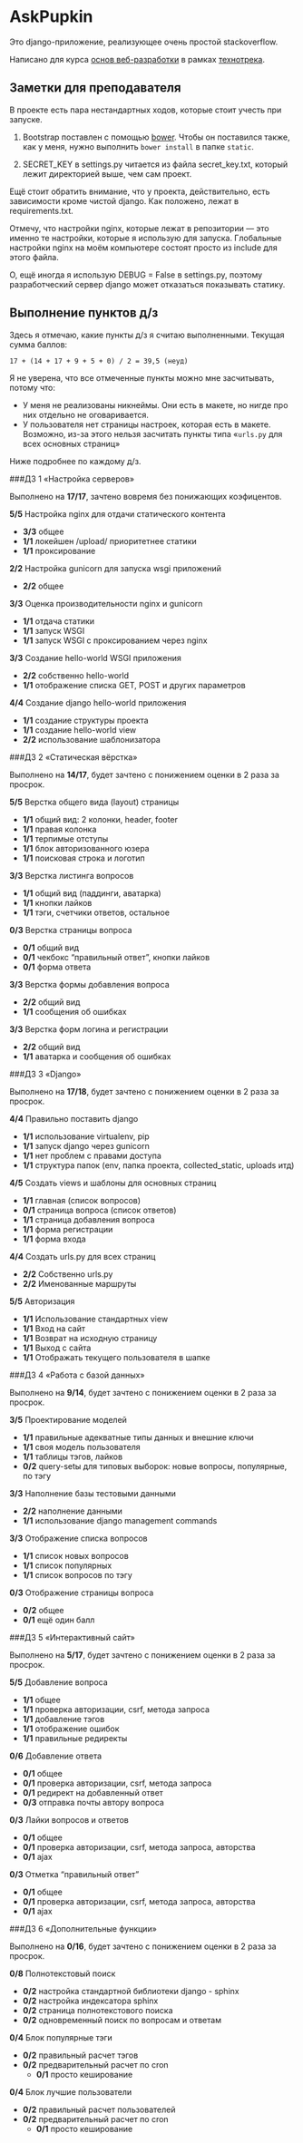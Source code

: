 AskPupkin
=========

Это django-приложение, реализующее очень простой stackoverflow.

Написано для курса [основ веб-разработки](https://track.mail.ru/curriculum/program/discipline/2/) в рамках [технотрека](track.mail.ru).


Заметки для преподавателя
-------------------------

В проекте есть пара нестандартных ходов, которые стоит учесть при запуске.

1. Bootstrap поставлен с помощью [bower](http://bower.io/). Чтобы он поставился также, как у меня, нужно выполнить `bower install` в папке `static`.

2. SECRET_KEY в settings.py читается из файла secret_key.txt, который лежит директорией выше, чем сам проект.

Ещё стоит обратить внимание, что у проекта, действительно, есть зависимости кроме чистой django. Как положено, лежат в requirements.txt.

Отмечу, что настройки nginx, которые лежат в репозитории — это именно те настройки, которые я использую для запуска. Глобальные настройки nginx на моём компьютере состоят просто из include для этого файла.

О, ещё иногда я использую DEBUG = False в settings.py, поэтому разработческий сервер django может отказаться показывать статику.


Выполнение пунктов д/з
----------------------

Здесь я отмечаю, какие пункты д/з я считаю выполненными. Текущая сумма баллов:

```
17 + (14 + 17 + 9 + 5 + 0) / 2 = 39,5 (неуд)
```

Я не уверена, что все отмеченные пункты можно мне засчитывать, потому что:

+ У меня не реализованы никнеймы. Они есть в макете, но нигде про них отдельно не оговаривается.
+ У пользователя нет страницы настроек, которая есть в макете. Возможно, из-за этого нельзя засчитать пункты типа «`urls.py` для всех основных страниц»

Ниже подробнее по каждому д/з.

###ДЗ 1 «Настройка серверов»

Выполнено на **17/17**, зачтено вовремя без понижающих коэфицентов.

**5/5** Настройка nginx для отдачи статического контента

+ **3/3** общее
+ **1/1** локейшен /upload/ приоритетнее статики
+ **1/1** проксирование

**2/2** Настройка gunicorn для запуска wsgi приложений

+ **2/2** общее

**3/3** Оценка производительности nginx и gunicorn

+ **1/1** отдача статики
+ **1/1** запуск WSGI
+ **1/1** запуск WSGI с проксированием через nginx

**3/3** Создание hello-world WSGI приложения

+ **2/2** собственно hello-world
+ **1/1** отображение списка GET, POST и других параметров

**4/4** Создание django hello-world приложения

+ **1/1** создание структуры проекта
+ **1/1** создание hello-world view
+ **2/2** использование шаблонизатора

###Д3 2 «Статическая вёрстка»

Выполнено на **14/17**, будет зачтено с понижением оценки в 2 раза за просрок.

**5/5** Верстка общего вида (layout) страницы

+ **1/1** общий вид: 2 колонки, header, footer
+ **1/1** правая колонка
+ **1/1** терпимые отступы
+ **1/1** блок авторизованного юзера
+ **1/1** поисковая строка и логотип

**3/3** Верстка листинга вопросов

+ **1/1** общий вид (паддинги, аватарка)
+ **1/1** кнопки лайков
+ **1/1** тэги, счетчики ответов, остальное

**0/3** Верстка страницы вопроса

+ **0/1** общий вид
+ **0/1** чекбокс “правильный ответ”, кнопки лайков
+ **0/1** форма ответа

**3/3** Верстка формы добавления вопроса

+ **2/2** общий вид
+ **1/1** сообщения об ошибках

**3/3** Верстка форм логина и регистрации

+ **2/2** общий вид
+ **1/1** аватарка и сообщения об ошибках

###ДЗ 3 «Django»

Выполнено на **17/18**, будет зачтено с понижением оценки в 2 раза за просрок.

**4/4** Правильно поставить django

+ **1/1** использование virtualenv, pip
+ **1/1** запуск django через gunicorn
+ **1/1** нет проблем с правами доступа
+ **1/1** структура папок (env, папка проекта, collected_static, uploads итд)

**4/5** Создать views и шаблоны для основных страниц

+ **1/1** главная (список вопросов)
+ **0/1** страница вопроса (список ответов)
+ **1/1** страница добавления вопроса 
+ **1/1** форма регистрации
+ **1/1** форма входа

**4/4** Создать urls.py для всех страниц

+ **2/2** Собственно urls.py
+ **2/2** Именованные маршруты

**5/5** Авторизация

+ **1/1** Использование стандартных view
+ **1/1** Вход на сайт
+ **1/1** Возврат на исходную страницу
+ **1/1** Выход с сайта
+ **1/1** Отображать текущего пользователя в шапке


###ДЗ 4 «Работа с базой данных»

Выполнено на **9/14**, будет зачтено с понижением оценки в 2 раза за просрок.

**3/5** Проектирование моделей

+ **1/1** правильные адекватные типы данных и внешние ключи
+ **1/1** своя модель пользователя
+ **1/1** таблицы тэгов, лайков
+ **0/2** query-setы для типовых выборок: новые вопросы, популярные, по тэгу

**3/3** Наполнение базы тестовыми данными

+ **2/2** наполнение данными
+ **1/1** использование django management commands

**3/3** Отображение списка вопросов

+ **1/1** список новых вопросов
+ **1/1** список популярных
+ **1/1** список вопросов по тэгу

**0/3** Отображение страницы вопроса

+ **0/2** общее
+ **0/1** ещё один балл

###ДЗ 5 «Интерактивный сайт»

Выполнено на **5/17**, будет зачтено с понижением оценки в 2 раза за просрок.

**5/5** Добавление вопроса

+ **1/1** общее
+ **1/1** проверка авторизации, csrf, метода запроса
+ **1/1** добавление тэгов
+ **1/1** отображение ошибок
+ **1/1** правильные редиректы

**0/6** Добавление ответа

+ **0/1** общее
+ **0/1** проверка авторизации, csrf, метода запроса
+ **0/1** редирект на добавленный ответ
+ **0/3** отправка почты автору вопроса

**0/3** Лайки вопросов и ответов

+ **0/1** общее
+ **0/1** проверка авторизации, csrf, метода запроса, авторства
+ **0/1** ajax

**0/3** Отметка “правильный ответ”

+ **0/1** общее
+ **0/1** проверка авторизации, csrf, метода запроса, авторства
+ **0/1** ajax

###ДЗ 6 «Дополнительные функции»

Выполнено на **0/16**, будет зачтено с понижением оценки в 2 раза за просрок.

**0/8** Полнотекстовый поиск

+ **0/2** настройка стандартной библиотеки django - sphinx
+ **0/2** настройка индексатора sphinx
+ **0/2** страница полнотекстового поиска
+ **0/2** одновременный поиск по вопросам и ответам

**0/4** Блок популярные тэги

+ **0/2** правильный расчет тэгов
+ **0/2** предварительный расчет по cron
	- **0/1** просто кеширование

**0/4** Блок лучшие пользователи

+ **0/2** правильный расчет пользователей
+ **0/2** предварительный расчет по cron
	- **0/1** просто кеширование

